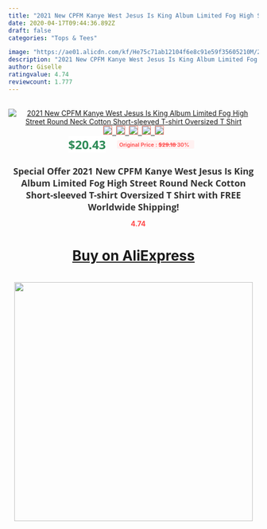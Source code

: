 ```yaml
---
title: "2021 New CPFM Kanye West Jesus Is King Album Limited Fog High Street Round Neck Cotton Short-sleeved T-shirt Oversized T Shirt"
date: 2020-04-17T09:44:36.892Z
draft: false
categories: "Tops & Tees"

image: "https://ae01.alicdn.com/kf/He75c71ab12104f6e8c91e59f35605210M/2021-New-CPFM-Kanye-West-Jesus-Is-King-Album-Limited-Fog-High-Street-Round-Neck-Cotton.jpg"
description: "2021 New CPFM Kanye West Jesus Is King Album Limited Fog High Street Round Neck Cotton Short-sleeved T-shirt Oversized T Shirt"
author: Giselle
ratingvalue: 4.74
reviewcount: 1.777
---
```

<br>
<div style="text-align: center;">
<a href="https://s.click.aliexpress.com/e/_ALsG49" target="_blank" rel="nofollow noopener noreferrer"><img alt="2021 New CPFM Kanye West Jesus Is King Album Limited Fog High Street Round Neck Cotton Short-sleeved T-shirt Oversized T Shirt" class="magnifier-image" src="https://ae01.alicdn.com/kf/He75c71ab12104f6e8c91e59f35605210M/2021-New-CPFM-Kanye-West-Jesus-Is-King-Album-Limited-Fog-High-Street-Round-Neck-Cotton.jpg_640x640.jpg">
<br>
<img style="border:1px solid salmon" src="https://ae01.alicdn.com/kf/He75c71ab12104f6e8c91e59f35605210M/2021-New-CPFM-Kanye-West-Jesus-Is-King-Album-Limited-Fog-High-Street-Round-Neck-Cotton.jpg_120x120.jpg">&nbsp;&nbsp;<img style="border:1px solid salmon" src="https://ae01.alicdn.com/kf/Ha2faf43162374782bffb62bbe948b47cU/2021-New-CPFM-Kanye-West-Jesus-Is-King-Album-Limited-Fog-High-Street-Round-Neck-Cotton.jpg_120x120.jpg">&nbsp;&nbsp;<img style="border:1px solid salmon" src="https://ae01.alicdn.com/kf/H7f21147d7550403381863efccb087990v/2021-New-CPFM-Kanye-West-Jesus-Is-King-Album-Limited-Fog-High-Street-Round-Neck-Cotton.jpg_120x120.jpg">&nbsp;&nbsp;<img style="border:1px solid salmon" src="https://ae01.alicdn.com/kf/He18e92980f184817a00c184c97facc096/2021-New-CPFM-Kanye-West-Jesus-Is-King-Album-Limited-Fog-High-Street-Round-Neck-Cotton.jpg_120x120.jpg">&nbsp;&nbsp;<img style="border:1px solid salmon" src="https://ae01.alicdn.com/kf/Hef835cf550a64f3eaf5b340f7976e8f8l/2021-New-CPFM-Kanye-West-Jesus-Is-King-Album-Limited-Fog-High-Street-Round-Neck-Cotton.jpg_120x120.jpg"></a></div><br0>
<div style="text-align: center;"><span style="background-color: white; border: 0px; box-sizing: border-box; color: seagreen; display: inline-block; font-family: &quot;open sans&quot; , &quot;arial&quot; , &quot;helvetica&quot; , sans-serif , &quot;heiti&quot;; font-size: 24px; font-stretch: inherit; font-weight: 700; line-height: inherit; margin: 0px 10px 0px 0px; padding: 0px; vertical-align: middle;">$20.43 </span>
<span style="background: rgb(255 , 241 , 241); border-radius: 3px; border: 0px; box-sizing: border-box; color: #ff4747; display: inline-block; font-family: inherit; font-size: 12px; font-stretch: inherit; font-style: inherit; font-variant: inherit; font-weight: 600; line-height: inherit; margin: 0px; padding: 2px 5px; transform: scale(0.9); vertical-align: middle;">Original Price : <b style="text-decoration: line-through;">$29.18 </b> 30%&nbsp;&nbsp;</span></div>
<h1 style="color: #333333; display: inline-block; font-family: &quot;open sans&quot; , &quot;arial&quot; , &quot;helvetica&quot; , sans-serif , &quot;heiti&quot;; font-size: 18px; font-stretch: inherit; font-weight: 700; text-align: center;">Special Offer 2021 New CPFM Kanye West Jesus Is King Album Limited Fog High Street Round Neck Cotton Short-sleeved T-shirt Oversized T Shirt with FREE Worldwide Shipping!</h1>
<div style="color: #ff4747; text-align: center;">
<img src="https://4.bp.blogspot.com/-M0ZcTcb-5uY/XleCXlxnR4I/AAAAAAAAAEc/OrjgMkXV1oMQFaCRZj5HQwOCBcu3w1FegCPcBGAYYCw/s1600/star.png" style="height: 15px;">&nbsp;<b>4.74</b></div>
<div class="button_cont" align="center"><a class="buynow_a" href="https://s.click.aliexpress.com/e/_ALsG49" target="_blank" rel="nofollow noopener noreferrer"><H1>Buy on AliExpress</H1></a></div><br>
<div class="separator" style="clear: both; text-align: center;">
<img src="https://lh3.googleusercontent.com/-pTy5HemUv9M/XlePHvY0dAI/AAAAAAAAAE4/0nX5iRUoIWY8eMW9Dpxeirr157OZliDIgCLcBGAsYHQ/s1600/badge.gif" width="480">
</div>
